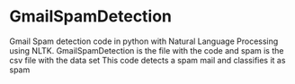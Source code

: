 # GmailSpamDetection
Gmail Spam detection code in python with Natural Language Processing using NLTK.
GmailSpamDetection is the file with the code and spam is the csv file with the data set
This code detects a spam mail and classifies it as spam
